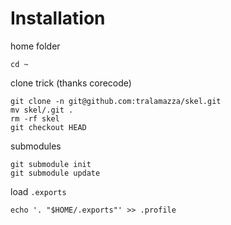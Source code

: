 # Installation

home folder

    cd ~

clone trick (thanks corecode)

    git clone -n git@github.com:tralamazza/skel.git
    mv skel/.git .
    rm -rf skel
    git checkout HEAD

submodules

    git submodule init
    git submodule update

load `.exports`

    echo '. "$HOME/.exports"' >> .profile
